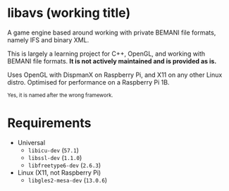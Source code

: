 # libavs (working title)

A game engine based around working with private BEMANI file formats, namely IFS and binary XML.

This is largely a learning project for C++, OpenGL, and working with BEMANI file formats. **It is not actively maintained and is provided as is.**

Uses OpenGL with DispmanX on Raspberry Pi, and X11 on any other Linux distro. Optimised for performance on a Raspberry Pi 1B.

<sub>Yes, it is named after the wrong framework.</sub>

# Requirements

- Universal
  - `libicu-dev` (`57.1`)
  - `libssl-dev` (`1.1.0`)
  - `libfreetype6-dev` (`2.6.3`)
- Linux (X11, not Raspberry Pi)
  - `libgles2-mesa-dev` (`13.0.6`)
